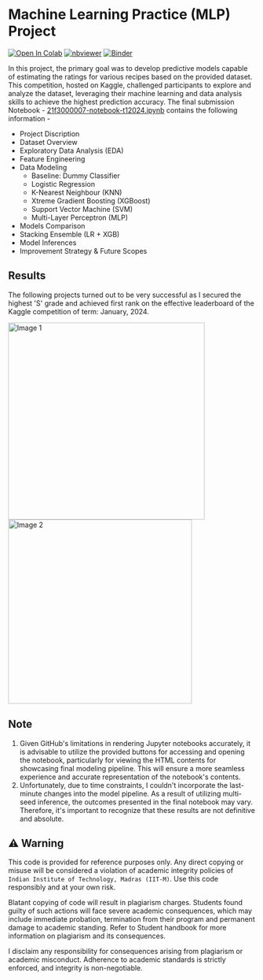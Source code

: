 # Machine Learning Practice (MLP) Project
[![Open In Colab](https://colab.research.google.com/assets/colab-badge.svg)](https://colab.research.google.com/drive/10Mxd9S36BOADXVv4WcqpmeBv32qAVQmM)
[![nbviewer](https://img.shields.io/badge/Open%20in-nbviewer-green.svg)](https://nbviewer.org/github/tushar-mahalya/IITM-Capstone-Projects/blob/root/Machine%20Learning%20Practice%20%28MLP%29%20Project/21f3000007-notebook-t12024.ipynb)
[![Binder](https://mybinder.org/badge_logo.svg)](https://mybinder.org/v2/gh/tushar-mahalya/IITM-Capstone-Projects/root?labpath=Machine%2520Learning%2520Practice%2520%28MLP%29%2520Project%2F21f3000007-notebook-t12024.ipynb)

In this project, the primary goal was to develop predictive models capable of estimating the ratings for various recipes based on the provided dataset. This competition, hosted on Kaggle, challenged participants to explore and analyze the dataset, leveraging their machine learning and data analysis skills to achieve the highest prediction accuracy. The final submission Notebook - [21f3000007-notebook-t12024.ipynb](https://github.com/tushar-mahalya/IITM-Capstone-Projects/blob/root/Machine%20Learning%20Practice%20(MLP)%20Project/21f3000007-notebook-t12024.ipynb) contains the following information -
- Project Discription
- Dataset Overview
- Exploratory Data Analysis (EDA)
- Feature Engineering
- Data Modeling
  - Baseline: Dummy Classifier
  - Logistic Regression
  - K-Nearest Neighbour (KNN)
  - Xtreme Gradient Boosting (XGBoost)
  - Support Vector Machine (SVM)
  - Multi-Layer Perceptron (MLP)
- Models Comparison
- Stacking Ensemble (LR + XGB)
- Model Inferences
- Improvement Strategy & Future Scopes

## Results
The following projects turned out to be very successful as I secured the highest 'S' grade and achieved first rank on the effective leaderboard of the Kaggle competition of term: January, 2024.

<img src="https://tushar-mahalya.github.io/images-repo/mlp_kaggle_leaderboard.jpg" alt="Image 1" width="400"/> <img src="https://tushar-mahalya.github.io/images-repo/mlp_project_grade.jpg" alt="Image 2" width="374"/>


## Note
1. Given GitHub's limitations in rendering Jupyter notebooks accurately, it is advisable to utilize the provided buttons for accessing and opening the notebook, particularly for viewing the HTML contents for showcasing final modeling pipeline. This will ensure a more seamless experience and accurate representation of the notebook's contents.
2. Unfortunately, due to time constraints, I couldn't incorporate the last-minute changes into the model pipeline. As a result of utilizing multi-seed inference, the outcomes presented in the final notebook may vary. Therefore, it's important to recognize that these results are not definitive and absolute. 

## ⚠️ Warning
This code is provided for reference purposes only. Any direct copying or misuse will be considered a violation of academic integrity policies of `Indian Institute of Technology, Madras (IIT-M)`. Use this code responsibly and at your own risk.

Blatant copying of code will result in plagiarism charges. Students found guilty of such actions will face severe academic consequences, which may include immediate probation, termination from their program and permanent damage to academic standing. Refer to Student handbook for more information on plagiarism and its consequences.

I disclaim any responsibility for consequences arising from plagiarism or academic misconduct. Adherence to academic standards is strictly enforced, and integrity is non-negotiable.
